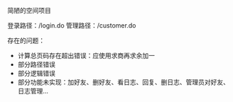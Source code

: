 简陋的空间项目

登录路径：/login.do
管理路径：/customer.do

存在的问题：

- 计算总页码存在超出错误：应使用求商再求余加一
- 部分路径错误
- 部分逻辑错误
- 部分功能未实现：加好友、删好友、看日志、回复、删日志、管理员对好友、日志管理...